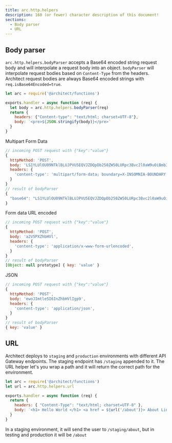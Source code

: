 ```yaml
---
title: arc.http.helpers
description: 160 (or fewer) character description of this document!
sections:
  - Body parser
  - URL
---
```


## Body parser

`arc.http.helpers.bodyParser` accepts a Base64 encoded string request body and will interpolate a request body into an object. `bodyParser` will interpolate request bodies based on `Content-Type` from the headers. Architect request bodies are always Base64 encoded strings with `req.isBase64Encoded=true`.

```js
let arc = require('@architect/functions')

exports.handler = async function (req) {
  let body = arc.http.helpers.bodyParser(req)
  return {
    headers: {"Content-type": "text/html; charset=UTF-8"},    
    body: `<pre>${JSON.stringify(body)}</pre>`
  }
}
```

Multipart Form Data
```js
// incoming POST request with {"key":"value"}
{
  httpMethod: 'POST',
  body: 'LS1YLUlOU09NTklBLUJPVU5EQVJZDQpDb250ZW50LURpc3Bvc2l0aW9uOiBmb3JtLWRhdGE7IG5hbWU9ImtleSINCg0KdmFsdWUNCi0tWC1JTlNPTU5JQS1CT1VOREFSWS0tDQo=',
  headers: {
    'content-type': 'multipart/form-data; boundary=X-INSOMNIA-BOUNDARY',
  }
}
// result of bodyParser
{
  "base64": "LS1YLUlOU09NTklBLUJPVU5EQVJZDQpDb250ZW50LURpc3Bvc2l0aW9uOiBmb3JtLWRhdGE7IG5hbWU9ImtleSINCg0KdmFsdWUNCi0tWC1JTlNPTU5JQS1CT1VOREFSWS0tDQo="
}
```

Form data URL encoded
```js
// incoming POST request with {"key":"value"}
{
  httpMethod: 'POST',
  body: 'a2V5PXZhbHVl',
  headers: {
    'content-type': 'application/x-www-form-urlencoded',
  }
}
// result of bodyParser
[Object: null prototype] { key: 'value' }
```

JSON
```js
// incoming POST request with {"key":"value"}
{
  httpMethod: 'POST',
  body: 'ewoJImtleSI6InZhbHVlIgp9',
  headers: {
    'content-type': 'application/json',
  }
}
// result of bodyParser
{ key: 'value' }
```


## URL
Architect deploys to `staging` and `production` environments with different API Gateway endpoints. The staging endpoint has `/staging` appended to it. The URL helper let's you wrap a path and it will return the correct path for the environment. 

```js
let arc = require('@architect/functions')
let url = arc.http.helpers.url

exports.handler = async function (req) {
  return {
    headers: { "Content-Type": "text/html; charset=UTF-8" },
    body: `<h1> Hello World </h1> <a href = ${url('/about')}> About Link</a>`
  }
}
```
In a staging environment, it will send the user to `/staging/about`, but in testing and production it will be `/about`

